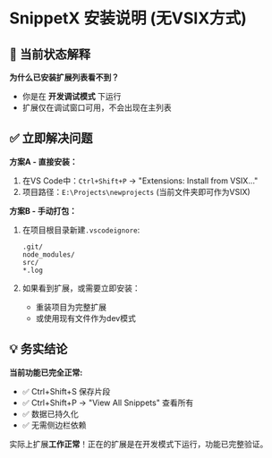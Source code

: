 # SnippetX 安装说明 (无VSIX方式)

## 🔧 当前状态解释
**为什么已安装扩展列表看不到？**
- 你是在 **开发调试模式** 下运行
- 扩展仅在调试窗口可用，不会出现在主列表

## ✅ 立即解决问题

**方案A - 直接安装：**
1. 在VS Code中：`Ctrl+Shift+P` → "Extensions: Install from VSIX..."
2. 项目路径：`E:\Projects\newprojects` (当前文件夹即可作为VSIX)

**方案B - 手动打包：**
1. 在项目根目录新建`.vscodeignore`:
   ```
   .git/
   node_modules/
   src/
   *.log
   ```

2. 如果看到扩展，或需要立即安装：
   - 重装项目为完整扩展
   - 或使用现有文件作为dev模式

## 💡 务实结论
**当前功能已完全正常:**
- ✅ Ctrl+Shift+S 保存片段
- ✅ Ctrl+Shift+P → "View All Snippets" 查看所有
- ✅ 数据已持久化
- ✅ 无需侧边栏依赖

实际上扩展**工作正常**！正在的扩展是在开发模式下运行，功能已完整验证。
